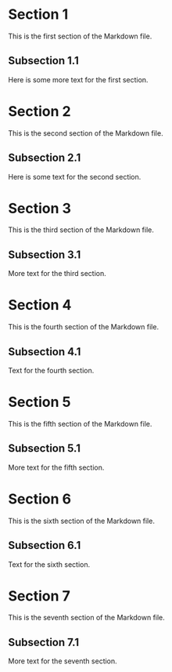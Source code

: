 # Section 1
This is the first section of the Markdown file.

## Subsection 1.1
Here is some more text for the first section.

# Section 2
This is the second section of the Markdown file.

## Subsection 2.1
Here is some text for the second section.

# Section 3
This is the third section of the Markdown file.

## Subsection 3.1
More text for the third section.

# Section 4
This is the fourth section of the Markdown file.

## Subsection 4.1
Text for the fourth section.

# Section 5
This is the fifth section of the Markdown file.

## Subsection 5.1
More text for the fifth section.

# Section 6
This is the sixth section of the Markdown file.

## Subsection 6.1
Text for the sixth section.

# Section 7
This is the seventh section of the Markdown file.

## Subsection 7.1
More text for the seventh section.
